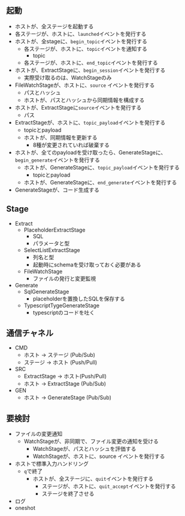 ## 起動

* ホストが、全ステージを起動する
* 各ステージが、ホストに、`launched`イベントを発行する
* ホストが、全stageに、`begin_topic`イベントを発行する
    * 各ステージが、ホストに、`topic`イベントを通知する
        * topic
    * 各ステージが、ホストに、`end_topic`イベントを発行する
* ホストが、ExtractStageに、`begin_session`イベントを発行する
    * 実際受け取るのは、WatchStageのみ
* FileWatchStageが、ホストに、`source` イベントを発行する
    * パスとハッシュ
    * ホストが、パスとハッシュから同期情報を構成する
* ホストが、ExtractStageに`source`イベントを発行する
    * パス
* ExtractStageが、ホストに、`topic_payload`イベントを発行する
    * topicとpayload
    * ホストが、同期情報を更新する
        * 8種が変更されていれば破棄する
* ホストが、全てのpayloadを受け取ったら、GenerateStageに、`begin_generate`イベントを発行する
    * ホストが、GenerateStageに、`topic_payload`イベントを発行する
        * topicとpayload
    * ホストが、GenerateStageに、`end_generate`イベントを発行する
* GenerateStageが、コード生成する

## Stage

* Extract
    * PlaceholderExtractStage
        * SQL
        * パラメータと型
    * SelectListExtractStage
        * 列名と型
        * 起動時にschemaを受け取っておく必要がある
    * FileWatchStage
        * ファイルの発行と変更監視
* Generate
    * SqlGenerateStage
        * placeholderを置換したSQLを保存する
    * TypescriptTygeGenerateStage
        * typescriptのコードを吐く

## 通信チャネル

* CMD
    * ホスト -> ステージ (Pub/Sub)
    * ステージ -> ホスト (Push/Pull)
* SRC
    * ExtractStage -> ホスト(Push/Pull)
    * ホスト -> ExtractStage (Pub/Sub)
* GEN
    * ホスト -> GenerateStage (Pub/Sub)

## 要検討

* ファイルの変更通知
    * WatchStageが、非同期で、ファイル変更の通知を受ける
        * WatchStageが、パスとハッシュを評価する
        * WatchStageが、ホストに、source イベントを発行する
* ホストで標準入力ハンドリング
    * `q`で終了
        * ホストが、全ステージに、`quit`イベントを発行する
            * ステージが、ホストに、`quit_accept`イベントを発行する
            * ステージを終了させる
* ログ
* oneshot